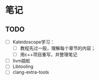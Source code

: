 # 笔记

## TODO
- [ ] Kaleidoscope学习：
  - [ ] 教程先过一般，理解每个章节的内容；
  - [ ] 用c++项目重写，并整理笔记
- [ ] llvm插桩
- [ ] Libtooling
- [ ] clang-extra-tools